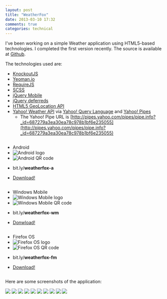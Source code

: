 ```yaml
---
layout: post
title: "WeatherFox"
date: 2013-03-10 17:32
comments: true
categories: technical
---
```


I've been working on a simple Weather application using HTML5-based technologies. I completed the first version recently.  The source is available at [Github](https://github.com/rishabhsrao/weather-fox).

<!-- more -->

The technologies used are:

* [KnockoutJS](http://knockoutjs.com)
* [Yeoman.io](http://yeoman.io)
* [RequireJS](http://requirejs.org)
* [SCSS](http://sass-lang.com)
* [jQuery Mobile](http://jquerymobile.com)
* [jQuery deferreds](http://api.jquery.com/category/deferred-object)
* [HTML5 GeoLocation API](http://diveintohtml5.info/geolocation.html)
* [Yahoo! Weather API](http://developer.yahoo.com/weather) via [Yahoo! Query Language](http://developer.yahoo.com/yql) and [Yahoo! Pipes](http://pipes.yahoo.com)
  * The Yahoo! Pipe URL is [http://pipes.yahoo.com/pipes/pipe.info?_id=687279a3ea30ea78c978b1bf6e235055](http://pipes.yahoo.com/pipes/pipe.info?_id=687279a3ea30ea78c978b1bf6e235055)

<div class="row pricing-table-row">
  <div class="four columns">
    <ul class="pricing-table">
      <li class="title">Android</li>
      <li class="description">
        <img src="/images/posts/2013-03-10-weather-fox/android-logo.png" alt="Android logo" />
      </li>
      <li class="bullet-item">
        <img src="/images/posts/2013-03-10-weather-fox/qr-android.png" alt="Android QR code" />
      </li>
      <li class="bullet-item">
        <p>bit.ly/<strong>weatherfox-a</strong></p>
      </li>
      <li class="cta-button"><a class="button success" href="/images/posts/2013-03-10-weather-fox/WeatherFox-Android.apk">Download!</a></li>
    </ul>
  </div>
  <div class="four columns">
    <ul class="pricing-table">
      <li class="title">Windows Mobile</li>
      <li class="description">
        <img src="/images/posts/2013-03-10-weather-fox/windows-mobile-logo.png" alt="Windows Mobile logo" />
      </li>
      <li class="bullet-item">
        <img src="/images/posts/2013-03-10-weather-fox/qr-winmob.png" alt="Windows Mobile QR code" />
      </li>
      <li class="bullet-item">
        <p>bit.ly/<strong>weatherfox-wm</strong></p>
      </li>
      <li class="cta-button"><a class="button success" href="/images/posts/2013-03-10-weather-fox/WeatherFox-WinMob.xap">Donwload!</a></li>
    </ul>
  </div>
  <div class="four columns">
    <ul class="pricing-table">
      <li class="title">Firefox OS</li>
      <li class="description">
        <img src="/images/posts/2013-03-10-weather-fox/firefox-os-logo.png" alt="Firefox OS logo" />
      </li>
      <li class="bullet-item">
        <img src="/images/posts/2013-03-10-weather-fox/qr-firefox-os.png" alt="Firefox OS QR code" />
      </li>
      <li class="bullet-item">
        <p>bit.ly/<strong>weatherfox-fm</strong></p>
      </li>
      <li class="cta-button"><a id="firefox-os-install" href="https://marketplace.firefox.com/app/weatherfox" class="button success">Download!</a></li>
    </ul>
  </div>
</div>

Here are some screenshots of the application:

<div class="image-gallery">
  <img src="/images/posts/2013-03-10-weather-fox/1.jpg" />
  <img src="/images/posts/2013-03-10-weather-fox/2.jpg" />
  <img src="/images/posts/2013-03-10-weather-fox/3.jpg" />
  <img src="/images/posts/2013-03-10-weather-fox/4.jpg" />
  <img src="/images/posts/2013-03-10-weather-fox/5.jpg" />
  <img src="/images/posts/2013-03-10-weather-fox/6.png" />
  <img src="/images/posts/2013-03-10-weather-fox/7.png" />
  <img src="/images/posts/2013-03-10-weather-fox/8.png" />
  <img src="/images/posts/2013-03-10-weather-fox/9.jpg" />
  <img src="/images/posts/2013-03-10-weather-fox/10.jpg" />
</div>

<script>
  //<![CDATA[

  var manifestURL = "http://rishabhsrao.github.com/weather-fox/dist/manifest.webapp";

  if("undefined" !== typeof (window.navigator.mozApps)) {
    jQuery("#firefox-os-install").on("click", function(event) {
      event.preventDefault();
      navigator.mozApps.install(manifestURL);
    });
  }

  //]]>
</script>